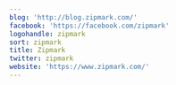 ```yaml
---
blog: 'http://blog.zipmark.com/'
facebook: 'https://facebook.com/zipmark'
logohandle: zipmark
sort: zipmark
title: Zipmark
twitter: zipmark
website: 'https://www.zipmark.com/'
---
```

